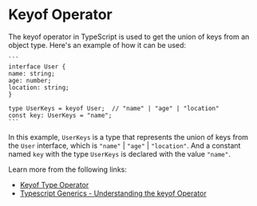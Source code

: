 # Keyof Operator

The keyof operator in TypeScript is used to get the union of keys from an object type.
Here's an example of how it can be used:

    ```
    interface User {
    name: string;
    age: number;
    location: string;
    }

    type UserKeys = keyof User;  // "name" | "age" | "location"
    const key: UserKeys = "name";
    ```

In this example, `UserKeys` is a type that represents the union of keys from the `User` interface, which is `"name"` | `"age"` | `"location"`. And a constant named `key` with the type `UserKeys` is declared with the value `"name"`.

Learn more from the following links:

- [Keyof Type Operator](https://www.typescriptlang.org/docs/handbook/2/keyof-types.html#handbook-content)
- [Typescript Generics - Understanding the keyof Operator](https://www.youtube.com/watch?v=uy6fw4znJF4)